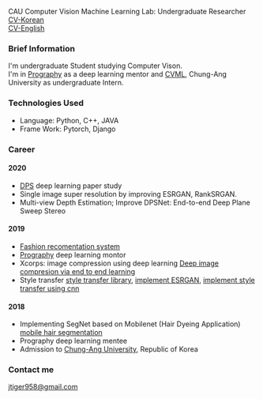 CAU Computer Vision Machine Learning Lab: Undergraduate Researcher  
[CV-Korean](/assets/cv/cv_kor.pdf)  
[CV-English](/assets/cv/cv_eng.pdf)  

### Brief Information
I'm undergraduate Student studying Computer Vison.  
I'm in [Prography](http://www.prography.org/) as a deep learning mentor and [CVML](http://cau.ac.kr/~jskwon/), Chung-Ang University as undergraduate Intern. 
  

### Technologies Used

- Language: Python, C++, JAVA
- Frame Work: Pytorch, Django

### Career

#### 2020
- [DPS](https://github.com/DeepPaperStudy) deep learning paper study
- Single image super resolution by improving ESRGAN, RankSRGAN.
- Multi-view Depth Estimation; Improve DPSNet: End-to-end Deep Plane Sweep Stereo

#### 2019
- [Fashion recomentation system](https://github.com/wonbeomjang/5th-deepfashion-deep-classification)
- [Prography](http://www.prography.org/) deep learning montor
- Xcorps: image compression using deep learning
  [Deep image compresion via end to end learning](https://github.com/wonbeomjang/Image-compression-pytorch)
- Style transfer 
  [style transfer library](https://github.com/wonbeomjang/style-transfer), 
  [implement ESRGAN](https://github.com/wonbeomjang/ESRGAN-pytorch), 
  [implement style transfer using cnn](https://github.com/wonbeomjang/style-transfer)
#### 2018
- Implementing SegNet based on Mobilenet (Hair Dyeing Application)   
  [mobile hair segmentation](https://github.com/wonbeomjang/mobile-hair-segmentation-pytorch/)
- Prography deep learning mentee
- Admission to [Chung-Ang University](https://cse.cau.ac.kr/eng/main.php), Republic of Korea
### Contact me
[jtiger958@gmail.com](mailto:jtiger958@gmail.com)
